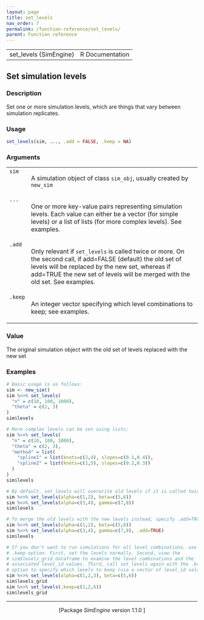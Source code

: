 ```yaml
---
layout: page
title: set_levels 
nav_order: 7 
permalink: /function-reference/set_levels/
parent: Function reference
---
```



<table width="100%" summary="page for set_levels {SimEngine}"><tr><td>set_levels {SimEngine}</td><td style="text-align: right;">R Documentation</td></tr></table>

<h2>Set simulation levels</h2>

<h3>Description</h3>

<p>Set one or more simulation levels, which are things that vary
between simulation replicates.
</p>


<h3>Usage</h3>

```R
set_levels(sim, ..., .add = FALSE, .keep = NA)
```


<h3>Arguments</h3>

<table summary="R argblock">
<tr valign="top"><td><span style='font-family:&quot;SFMono-Regular&quot;,Menlo,Consolas,Monospace; font-size:0.85em'>sim</span></td>
<td>
<p>A simulation object of class <span style='font-family:&quot;SFMono-Regular&quot;,Menlo,Consolas,Monospace; font-size:0.85em'>sim_obj</span>, usually created by
<span style='font-family:&quot;SFMono-Regular&quot;,Menlo,Consolas,Monospace; font-size:0.85em'>new_sim</span></p>
</td></tr>
<tr valign="top"><td><span style='font-family:&quot;SFMono-Regular&quot;,Menlo,Consolas,Monospace; font-size:0.85em'>...</span></td>
<td>
<p>One or more key-value pairs representing simulation levels. Each
value can either be a vector (for simple levels) or a list of lists (for
more complex levels). See examples.</p>
</td></tr>
<tr valign="top"><td><span style='font-family:&quot;SFMono-Regular&quot;,Menlo,Consolas,Monospace; font-size:0.85em'>.add</span></td>
<td>
<p>Only relevant if <span style='font-family:&quot;SFMono-Regular&quot;,Menlo,Consolas,Monospace; font-size:0.85em'>set_levels</span> is called twice or
more. On the second call, if add=FALSE (default) the old set of levels
will be replaced by the new set, whereas if add=TRUE the new set of
levels will be merged with the old set. See examples.</p>
</td></tr>
<tr valign="top"><td><span style='font-family:&quot;SFMono-Regular&quot;,Menlo,Consolas,Monospace; font-size:0.85em'>.keep</span></td>
<td>
<p>An integer vector specifying which level combinations to keep;
see examples.</p>
</td></tr>
</table>


<h3>Value</h3>

<p>The original simulation object with the old set of levels replaced
with the new set
</p>


<h3>Examples</h3>

```R
# Basic usage is as follows:
sim <- new_sim()
sim %<>% set_levels(
  "n" = c(10, 100, 1000),
  "theta" = c(2, 3)
)
sim$levels

# More complex levels can be set using lists:
sim %<>% set_levels(
  "n" = c(10, 100, 1000),
  "theta" = c(2, 3),
  "method" = list(
    "spline1" = list(knots=c(2,4), slopes=c(0.1,0.4)),
    "spline2" = list(knots=c(1,5), slopes=c(0.2,0.3))
  )
)
sim$levels

# By default, set_levels will overwrite old levels if it is called twice:
sim %<>% set_levels(alpha=c(1,2), beta=c(5,6))
sim %<>% set_levels(alpha=c(3,4), gamma=c(7,8))
sim$levels

# To merge the old levels with the new levels instead, specify .add=TRUE:
sim %<>% set_levels(alpha=c(1,2), beta=c(5,6))
sim %<>% set_levels(alpha=c(3,4), gamma=c(7,8), .add=TRUE)
sim$levels

# If you don't want to run simulations for all level combinations, use the
# .keep option. First, set the levels normally. Second, view the
# sim$levels_grid dataframe to examine the level combinations and the
# associated level_id values. Third, call set_levels again with the .keep
# option to specify which levels to keep (via a vector of level_id values).
sim %<>% set_levels(alpha=c(1,2,3), beta=c(5,6))
sim$levels_grid
sim %<>% set_levels(.keep=c(1,2,6))
sim$levels_grid
```

<hr /><div style="text-align: center;">[Package <em>SimEngine</em> version 1.1.0 ]</div>
